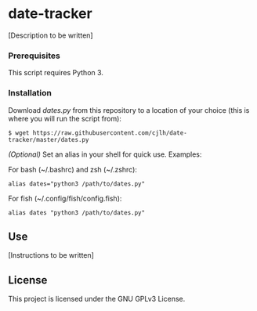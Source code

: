 # date-tracker

[Description to be written]

### Prerequisites

This script requires Python 3.

### Installation

Download *dates.py* from this repository to a location of your choice (this is where you will run the script from):

```
$ wget https://raw.githubusercontent.com/cjlh/date-tracker/master/dates.py
```

*(Optional)* Set an alias in your shell for quick use. Examples:

For bash (~/.bashrc) and zsh (~/.zshrc):
```
alias dates="python3 /path/to/dates.py"
```

For fish (~/.config/fish/config.fish):
```
alias dates "python3 /path/to/dates.py"
```


## Use

[Instructions to be written]

## License

This project is licensed under the GNU GPLv3 License.
